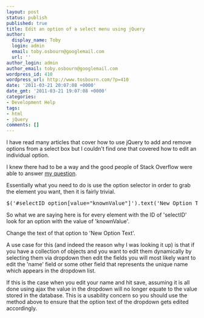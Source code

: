 ```yaml
---
layout: post
status: publish
published: true
title: Edit an option of a select menu using jQuery
author:
  display_name: Toby
  login: admin
  email: toby.osbourn@googlemail.com
  url: ''
author_login: admin
author_email: toby.osbourn@googlemail.com
wordpress_id: 410
wordpress_url: http://www.tosbourn.com/?p=410
date: '2011-03-21 20:07:08 +0000'
date_gmt: '2011-03-21 19:07:08 +0000'
categories:
- Development Help
tags:
- html
- jQuery
comments: []
---
```

<p>I have read many articles that cover how to use jQuery to add and remove options from a select box but I couldn't find one that covered how to edit an individual option.</p>
<p>I knew there had to be a way and the good people of Stack Overflow were able to answer <a href="http://stackoverflow.com/questions/5380704/setting-the-text-of-an-option-element-using-jquery/5380764#5380764" target="_blank">my question</a>.</p>
<p>Essentially what you need to do is use the option selector in order to grab the element you want, then it is fairly trivial.</p>
<pre>$('#selectID option[value="knownValue"]').text('New Option Text');</pre>
<p>So what we are saying here is for every element with the ID of 'selectID' look for an option with the value of 'knownValue'.</p>
<p>Change the text of that option to 'New Option Text'.</p>
<p>A use case for this (and indeed the reason why I was looking it up) is that if you have a collection of objects and you want to edit them dynamically by selecting them via dropdown then edit the fields you will most likely want to edit the 'name' field or some other field that represents the unique name which appears in the dropdown list.</p>
<p>If this is the case when you edit your name and hit save, assuming it is all done using ajax the value in the dropdown will no longer equate to the value stored in the database. This is a usability concern so you should use the method above to ensure that the option text of the dropdown gets edited accordingly.</p>
